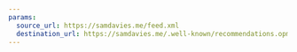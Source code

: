 ```yaml
---
params:
  source_url: https://samdavies.me/feed.xml
  destination_url: https://samdavies.me/.well-known/recommendations.opml
---
```

